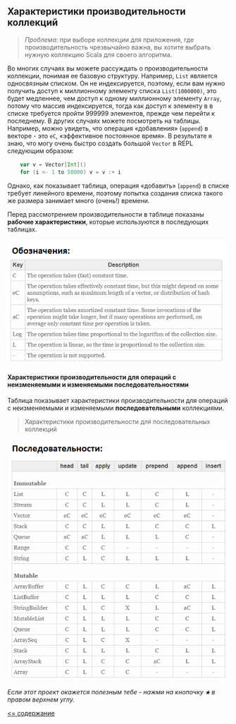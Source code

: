 ## Характеристики производительности коллекций

> _Проблема_: при выборе коллекции для приложения, где производительность чрезвычайно важна, вы хотите выбрать нужную коллекцию Scala 
для своего алгоритма.

Во многих случаях вы можете рассуждать о производительности коллекции, понимая ее базовую структуру. Например, `List` 
является односвязным списком. Он не индексируется, поэтому, если вам нужно получить доступ к миллионному 
элементу списка `List(1000000)`, это будет медленнее, чем доступ к одному миллионному элементу `Array`, потому что массив 
индексируется, тогда как доступ к элементу в в списке требуется пройти 999999 элементов, прежде чем перейти к последнему. 
В других случаях можете посмотреть на таблицы. Например, можно увидеть, что операция «добавления» (`append`)
в векторе - это `eC`, «эффективное постоянное время». В результате я знаю, что могу очень быстро создать большой `Vector` в 
REPL следующим образом:

```scala
    var v = Vector[Int]()
    for (i <- 1 to 50000) v = v :+ i
```

Однако, как показывает таблица, операция «добавить» (`append`) в списке требует линейного времени, поэтому попытка создания 
списка такого же размера занимает много (очень!) времени.

Перед рассмотрением производительности в таблице показаны **рабочие характеристики**, которые используются в последующих таблицах.

![alt text](https://github.com/steklopod/Collections/blob/master/src/main/resources/images/disclamer_for_perfomance.png "Performance characteristics keys")

#### Характеристики производительности для операций с неизменяемыми и изменяемыми последовательностями

Таблица показывает характеристики производительности для операций с неизменяемыми и изменяемыми **последовательными** коллекциями.

> Характеристики производительности для последовательных коллекций

![alt text](https://github.com/steklopod/Collections/blob/master/src/main/resources/images/seq_perfomance.png "Performance of seq")




_Если этот проект окажется полезным тебе - нажми на кнопочку **`★`** в правом верхнем углу._

[<= содержание](https://github.com/steklopod/Collections/blob/master/readme.md)